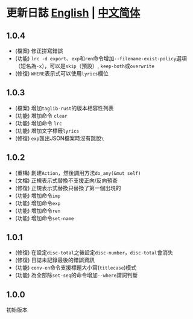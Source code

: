 # 更新日誌 [English](CHANGELOG.md) | [中文简体](CHANGELOG.zh-cn.md)

## 1.0.4

- (檔案) 修正拼寫錯誤
- (功能) `lrc -d export`、`exp`和`ren`命令增加`--filename-exist-policy`選項（短名為`-x`），可以是`skip`（預設）, `keep-both`或`overwrite`
- (修復) `WHERE`表示式可以使用`lyrics`欄位

## 1.0.3

- (檔案) 增加`taglib-rust`的版本相容性列表
- (功能) 增加命令 `clear`
- (功能) 增加命令 `lrc`
- (功能) 增加文字標籤`lyrics`
- (修復)  `exp`匯出JSON檔案時沒有跳脫`\`

## 1.0.2

- (重構) 創建`Action`，然後調用方法`do_any(&mut self)`
- (文檔) 正規表示式替換不支援正向/反向預查
- (修復) 正規表示式替換只替換了第一個出現的
- (功能) 增加命令`imp`
- (功能) 增加命令`exp`
- (功能) 增加命令`ren`
- (功能) 增加命令`set-name`

## 1.0.1

- (修復) 在設定`disc-total`之後設定`disc-number`，`disc-total`會消失
- (修復) 日誌未記錄最後的錯誤資訊
- (功能) `conv-en`命令支援標題大小寫(`titlecase`)模式
- (功能) 為全部除`set-seq`的命令增加`--where`謂詞判斷

## 1.0.0

初始版本
